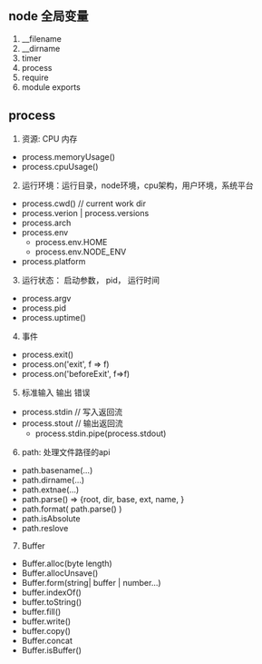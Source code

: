 ## node 全局变量
1. __filename
2. __dirname
3. timer
4. process
5. require
6. module exports

## process
1. 资源: CPU 内存
  - process.memoryUsage()
  - process.cpuUsage()
2. 运行环境：运行目录，node环境，cpu架构，用户环境，系统平台
  - process.cwd() // current work dir
  - process.verion | process.versions
  - process.arch
  - process.env
    - process.env.HOME
    - process.env.NODE_ENV
  - process.platform
3. 运行状态： 启动参数， pid， 运行时间
  - process.argv
  - process.pid
  - process.uptime()
4. 事件
  - process.exit()
  - process.on('exit', f => f)
  - process.on('beforeExit', f=>f)
5. 标准输入 输出 错误
  - process.stdin // 写入返回流
  - process.stout // 输出返回流
    - process.stdin.pipe(process.stdout)
6. path: 处理文件路径的api
  - path.basename(...)
  - path.dirname(...)
  - path.extnae(...)
  - path.parse() => {root, dir, base, ext, name, }
  - path.format( path.parse() )
  - path.isAbsolute
  - path.reslove
7. Buffer
  - Buffer.alloc(byte length)
  - Buffer.allocUnsave()
  - Buffer.form(string| buffer | number...)
  - buffer.indexOf()
  - buffer.toString()
  - buffer.fill()
  - buffer.write()
  - buffer.copy()
  - Buffer.concat
  - Buffer.isBuffer()